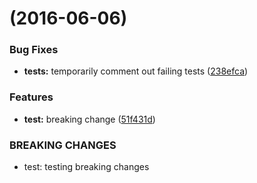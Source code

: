 <a name=""></a>
#  (2016-06-06)


### Bug Fixes

* **tests:** temporarily comment out failing tests ([238efca](https://bitbucket.org/atlassian/atlaskit-spike/commits/238efca))


### Features

* **test:** breaking change ([51f431d](https://bitbucket.org/atlassian/atlaskit-spike/commits/51f431d))


### BREAKING CHANGES

* test: testing breaking changes



